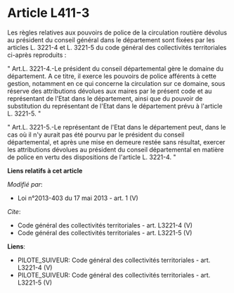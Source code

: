# Article L411-3

Les règles relatives aux pouvoirs de police de la circulation routière dévolus au président du conseil général dans le
département sont fixées par les articles L. 3221-4 et L. 3221-5 du code général des collectivités territoriales ci-après
reproduits : 

" Art.L. 3221-4.-Le président du conseil départemental gère le domaine du département. A ce titre, il exerce les pouvoirs de
police afférents à cette gestion, notamment en ce qui concerne la circulation sur ce domaine, sous réserve des attributions
dévolues aux maires par le présent code et au représentant de l'Etat dans le département, ainsi que du pouvoir de
substitution du représentant de l'Etat dans le département prévu à l'article L. 3221-5. " 

" Art.L. 3221-5.-Le représentant de l'Etat dans le département peut, dans le cas où il n'y aurait pas été pourvu par le
président du conseil départemental, et après une mise en demeure restée sans résultat, exercer les attributions dévolues au
président du conseil départemental en matière de police en vertu des dispositions de l'article L. 3221-4. "

**Liens relatifs à cet article**

_Modifié par_:

  - Loi n°2013-403 du 17 mai 2013 - art. 1 (V)

_Cite_:

  - Code général des collectivités territoriales - art. L3221-4 (V)
  - Code général des collectivités territoriales - art. L3221-5 (V)

**Liens**:

  - PILOTE_SUIVEUR: Code général des collectivités territoriales - art. L3221-4 (V)
  - PILOTE_SUIVEUR: Code général des collectivités territoriales - art. L3221-5 (V)

